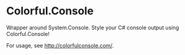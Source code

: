 # Colorful.Console

Wrapper around System.Console. Style your C# console output using Colorful.Console!

For usage, see http://colorfulconsole.com/.
